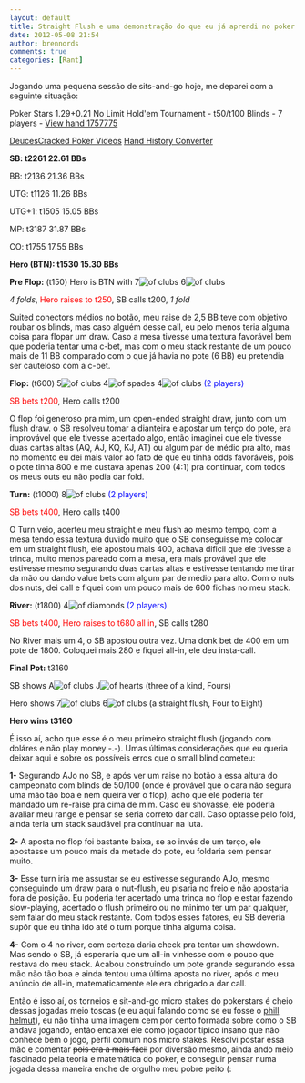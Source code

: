 ```yaml
---
layout: default
title: Straight Flush e uma demonstração do que eu já aprendi no poker
date: 2012-05-08 21:54
author: brennords
comments: true
categories: [Rant]
---
```

Jogando uma pequena sessão de sits-and-go hoje, me deparei com a seguinte situação:

Poker Stars $1.29+$0.21 No Limit Hold'em Tournament - t50/t100 Blinds - 7 players - <a href="http://www.handconverter.com/hands/1757775">View hand 1757775</a>

<a href="http://www.deucescracked.com/?referrer=converter_html">DeucesCracked Poker Videos</a> <a href="http://www.handconverter.com">Hand History Converter</a>

<strong>SB: t2261 22.61 BBs</strong>

BB: t2136 21.36 BBs

UTG: t1126 11.26 BBs

UTG+1: t1505 15.05 BBs

MP: t3187 31.87 BBs

CO: t1755 17.55 BBs

<strong>Hero (BTN): t1530 15.30 BBs</strong>

<strong>Pre Flop:</strong> (t150) Hero is BTN with 7<img src="http://images.deucescracked.com/suits/club.png" alt=" of clubs" /> 6<img src="http://images.deucescracked.com/suits/club.png" alt=" of clubs" />

<span style="font-style:italic;">4 folds</span>, <span style="color:red;">Hero raises to t250</span>, SB calls t200, <span style="font-style:italic;">1 fold</span>

<!--more-->

Suited conectors médios no botão, meu raise de 2,5 BB teve com objetivo roubar os blinds, mas caso alguém desse call, eu pelo menos teria alguma coisa para flopar um draw. Caso a mesa tivesse uma textura favorável bem que poderia tentar uma c-bet, mas com o meu stack restante de um pouco mais de 11 BB comparado com o que já havia no pote (6 BB) eu pretendia ser cauteloso com a c-bet.

<strong>Flop:</strong> (t600) 5<img src="http://images.deucescracked.com/suits/club.png" alt=" of clubs" /> 4<img src="http://images.deucescracked.com/suits/spade.png" alt=" of spades" /> 4<img src="http://images.deucescracked.com/suits/club.png" alt=" of clubs" /> <span style="color:blue;">(2 players)</span>

<span style="color:red;">SB bets t200</span>, Hero calls t200

O flop foi generoso pra mim, um open-ended straight draw, junto com um flush draw. o SB resolveu tomar a dianteira e apostar um terço do pote, era improvável que ele tivesse acertado algo, então imaginei que ele tivesse duas cartas altas (AQ, AJ, KQ, KJ, AT) ou algum par de médio pra alto, mas no momento eu dei mais valor ao fato de que eu tinha odds favoráveis, pois o pote tinha 800 e me custava apenas 200 (4:1) pra continuar, com todos os meus outs eu não podia dar fold.

<strong>Turn:</strong> (t1000) 8<img src="http://images.deucescracked.com/suits/club.png" alt=" of clubs" /> <span style="color:blue;">(2 players)</span>

<span style="color:red;">SB bets t400</span>, Hero calls t400

O Turn veio, acerteu meu straight e meu flush ao mesmo tempo, com a mesa tendo essa textura duvido muito que o SB conseguisse me colocar em um straight flush, ele apostou mais 400, achava dificil que ele tivesse a trinca, muito menos pareado com a mesa, era mais provável que ele estivesse mesmo segurando duas cartas altas e estivesse tentando me tirar da mão ou dando value bets com algum par de médio para alto. Com o nuts dos nuts, dei call e fiquei com um pouco mais de 600 fichas no meu stack.

<strong>River:</strong> (t1800) 4<img src="http://images.deucescracked.com/suits/diamond.png" alt=" of diamonds" /> <span style="color:blue;">(2 players)</span>

<span style="color:red;">SB bets t400</span>, <span style="color:red;">Hero raises to t680 all in</span>, SB calls t280

No River mais um 4, o SB apostou outra vez. Uma donk bet de 400 em um pote de 1800. Coloquei mais 280 e fiquei all-in, ele deu insta-call.

<strong>Final Pot:</strong> t3160

SB shows A<img src="http://images.deucescracked.com/suits/club.png" alt=" of clubs" /> J<img src="http://images.deucescracked.com/suits/heart.png" alt=" of hearts" /> (three of a kind, Fours)

Hero shows 7<img src="http://images.deucescracked.com/suits/club.png" alt=" of clubs" /> 6<img src="http://images.deucescracked.com/suits/club.png" alt=" of clubs" /> (a straight flush, Four to Eight)

<strong>Hero wins t3160</strong>

É isso aí, acho que esse é o meu primeiro straight flush (jogando com doláres e não play money -.-). Umas últimas considerações que eu queria deixar aqui é sobre os possíveis erros que o small blind cometeu:

<strong>1-</strong> Segurando AJo no SB, e após ver um raise no botão a essa altura do campeonato com blinds de 50/100 (onde é provável que o cara não segura uma mão tão boa e nem queira ver o flop), acho que ele poderia ter mandado um re-raise pra cima de mim. Caso eu shovasse, ele poderia avaliar meu range e pensar se seria correto dar call. Caso optasse pelo fold, ainda teria um stack saudável pra continuar na luta.

<strong>2-</strong> A aposta no flop foi bastante baixa, se ao invés de um terço, ele apostasse um pouco mais da metade do pote, eu foldaria sem pensar muito.

<strong>3-</strong> Esse turn iria me assustar se eu estivesse segurando AJo, mesmo conseguindo um draw para o nut-flush, eu pisaria no freio e não apostaria fora de posição. Eu poderia ter acertado uma trinca no flop e estar fazendo slow-playing, acertado o flush primeiro ou no minímo ter um par qualquer, sem falar do meu stack restante. Com todos esses fatores, eu SB deveria supôr que eu tinha ido até o turn porque tinha alguma coisa.

<strong>4-</strong> Com o 4 no river, com certeza daria check pra tentar um showdown. Mas sendo o SB, já esperaria que um all-in vinhesse com o pouco que restava do meu stack. Acabou construindo um pote grande segurando essa mão não tão boa e ainda tentou uma última aposta no river, após o meu anúncio de all-in, matematicamente ele era obrigado a dar call.

Então é isso aí, os torneios e sit-and-go micro stakes do pokerstars é cheio dessas jogadas meio toscas (e eu aqui falando como se eu fosse o <a href="http://pt.wikipedia.org/wiki/Phil_Hellmuth" target="_blank">phill helmut</a>), eu não tinha uma imagem cem por cento formada sobre como o SB andava jogando, então encaixei ele como jogador típico insano que não conhece bem o jogo, perfil comum nos micro stakes. Resolvi postar essa mão e comentar <del>pois era a mais fácil</del> por diversão mesmo, ainda ando meio fascinado pela teoria e matemática do poker, e conseguir pensar numa jogada dessa maneira enche de orgulho meu pobre peito (:
